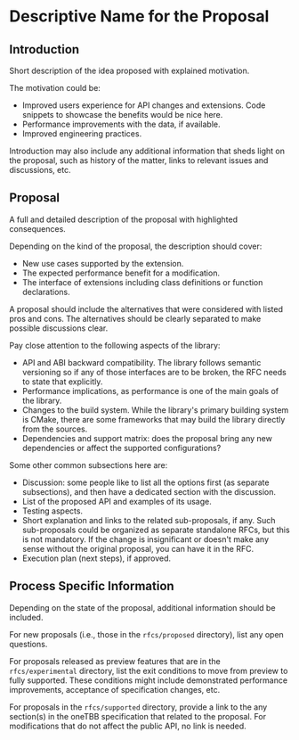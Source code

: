 # Descriptive Name for the Proposal

## Introduction

Short description of the idea proposed with explained motivation. 

The motivation could be:
- Improved users experience for API changes and extensions. Code snippets to
  showcase the benefits would be nice here.
- Performance improvements with the data, if available.
- Improved engineering practices.

Introduction may also include any additional information that sheds light on
the proposal, such as history of the matter, links to relevant issues and
discussions, etc.

## Proposal

A full and detailed description of the proposal with highlighted consequences.

Depending on the kind of the proposal, the description should cover:

- New use cases supported by the extension.
- The expected performance benefit for a modification. 
- The interface of extensions including class definitions or function 
declarations.

A proposal should include the alternatives that were considered with listed
pros and cons. The alternatives should be clearly separated to make possible
discussions clear.

Pay close attention to the following aspects of the library:
- API and ABI backward compatibility. The library follows semantic versioning
  so if any of those interfaces are to be broken, the RFC needs to state that
  explicitly.
- Performance implications, as performance is one of the main goals of the library.
- Changes to the build system. While the library's primary building system is
  CMake, there are some frameworks that may build the library directly from the sources.
- Dependencies and support matrix: does the proposal bring any new
  dependencies or affect the supported configurations?

Some other common subsections here are:
- Discussion: some people like to list all the options first (as separate
  subsections), and then have a dedicated section with the discussion.
- List of the proposed API and examples of its usage.
- Testing aspects.
- Short explanation and links to the related sub-proposals, if any. Such
  sub-proposals could be organized as separate standalone RFCs, but this is
  not mandatory. If the change is insignificant or doesn't make any sense
  without the original proposal, you can have it in the RFC.
- Execution plan (next steps), if approved.

## Process Specific Information

Depending on the state of the proposal, additional information should be
included.

For new proposals (i.e., those in the `rfcs/proposed` directory), list any
open questions.

For proposals released as preview features that are in the `rfcs/experimental`
directory, list the exit conditions to move from preview to fully supported.
These conditions might include demonstrated performance improvements,
acceptance of specification changes, etc.

For proposals in the `rfcs/supported` directory, provide a link to the
any section(s) in the oneTBB specification that related to the proposal.
For modifications that do not affect the public API, no link is needed.
